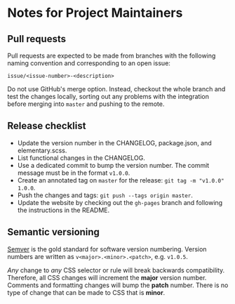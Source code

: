 
# Notes for Project Maintainers

## Pull requests

Pull requests are expected to be made from branches with the following naming convention and corresponding to an open issue:

```
issue/<issue-number>-<description>
```

Do not use GitHub's merge option. Instead, checkout the whole branch and test the changes locally, sorting out any problems with the integration before merging into ``master`` and pushing to the remote.


## Release checklist

- Update the version number in the CHANGELOG, package.json, and elementary.scss.
- List functional changes in the CHANGELOG.
- Use a dedicated commit to bump the version number. The commit message must be in the format ``v1.0.0``.
- Create an annotated tag on ``master`` for the release: ``git tag -m "v1.0.0" 1.0.0``.
- Push the changes and tags: ``git push --tags origin master``.
- Update the  website by checking out the ``gh-pages`` branch and following the instructions in the README.


## Semantic versioning

[Semver](http://semver.org/) is the gold standard for software version numbering. Version numbers are written as ``v<major>.<minor>.<patch>``, e.g. ``v1.0.5``.

_Any_ change to _any_ CSS selector or rule will break backwards compatibility. Therefore, all CSS changes will increment the **major** version number. Comments and formatting changes will bump the **patch** number. There is no type of change that can be made to CSS that is **minor**. 

